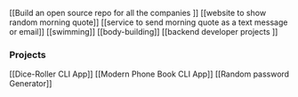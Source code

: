 [[Build an open source repo for all the companies ]]
[[website to show random morning quote]]
[[service to send morning quote as a text message or email]]
[[swimming]]
[[body-building]]
[[backend developer projects ]]


### Projects
[[Dice-Roller CLI App]]
[[Modern Phone Book CLI App]]
[[Random password Generator]]
